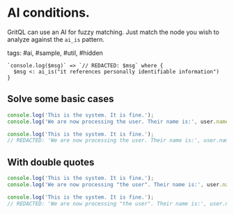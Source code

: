 # AI conditions.

GritQL can use an AI for fuzzy matching. Just match the node you wish to analyze against the `ai_is` pattern.

tags: #ai, #sample, #util, #hidden

```grit
`console.log($msg)` => `// REDACTED: $msg` where {
  $msg <: ai_is("it references personally identifiable information")
}
```

## Solve some basic cases

```js
console.log('This is the system. It is fine.');
console.log('We are now processing the user. Their name is:', user.name);
```

```ts
console.log('This is the system. It is fine.');
// REDACTED: 'We are now processing the user. Their name is:', user.name;
```

## With double quotes

```js
console.log('This is the system. It is fine.');
console.log('We are now processing "the user". Their name is:', user.name);
```

```ts
console.log('This is the system. It is fine.');
// REDACTED: 'We are now processing "the user". Their name is:', user.name;
```
